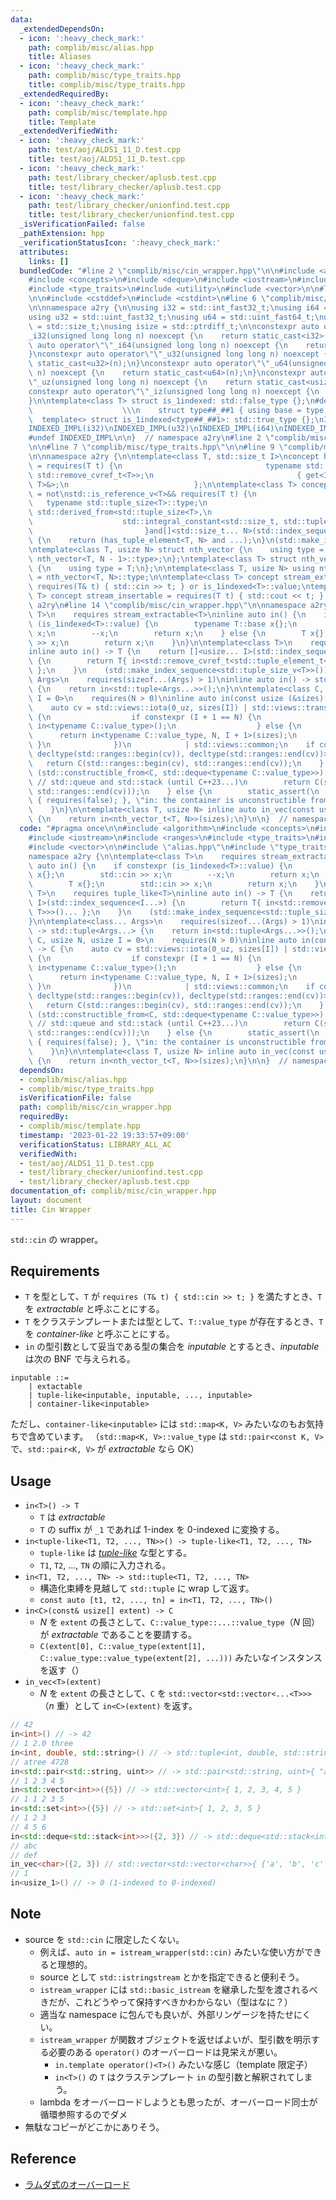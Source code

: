 ```yaml
---
data:
  _extendedDependsOn:
  - icon: ':heavy_check_mark:'
    path: complib/misc/alias.hpp
    title: Aliases
  - icon: ':heavy_check_mark:'
    path: complib/misc/type_traits.hpp
    title: complib/misc/type_traits.hpp
  _extendedRequiredBy:
  - icon: ':heavy_check_mark:'
    path: complib/misc/template.hpp
    title: Template
  _extendedVerifiedWith:
  - icon: ':heavy_check_mark:'
    path: test/aoj/ALDS1_11_D.test.cpp
    title: test/aoj/ALDS1_11_D.test.cpp
  - icon: ':heavy_check_mark:'
    path: test/library_checker/aplusb.test.cpp
    title: test/library_checker/aplusb.test.cpp
  - icon: ':heavy_check_mark:'
    path: test/library_checker/unionfind.test.cpp
    title: test/library_checker/unionfind.test.cpp
  _isVerificationFailed: false
  _pathExtension: hpp
  _verificationStatusIcon: ':heavy_check_mark:'
  attributes:
    links: []
  bundledCode: "#line 2 \"complib/misc/cin_wrapper.hpp\"\n\n#include <algorithm>\n\
    #include <concepts>\n#include <deque>\n#include <iostream>\n#include <ranges>\n\
    #include <type_traits>\n#include <utility>\n#include <vector>\n\n#line 2 \"complib/misc/alias.hpp\"\
    \n\n#include <cstddef>\n#include <cstdint>\n#line 6 \"complib/misc/alias.hpp\"\
    \n\nnamespace a2ry {\n\nusing i32 = std::int_fast32_t;\nusing i64 = std::int_fast64_t;\n\
    using u32 = std::uint_fast32_t;\nusing u64 = std::uint_fast64_t;\nusing usize\
    \ = std::size_t;\nusing isize = std::ptrdiff_t;\n\nconstexpr auto operator\"\"\
    _i32(unsigned long long n) noexcept {\n    return static_cast<i32>(n);\n}\nconstexpr\
    \ auto operator\"\"_i64(unsigned long long n) noexcept {\n    return static_cast<i64>(n);\n\
    }\nconstexpr auto operator\"\"_u32(unsigned long long n) noexcept {\n    return\
    \ static_cast<u32>(n);\n}\nconstexpr auto operator\"\"_u64(unsigned long long\
    \ n) noexcept {\n    return static_cast<u64>(n);\n}\nconstexpr auto operator\"\
    \"_uz(unsigned long long n) noexcept {\n    return static_cast<usize>(n);\n}\n\
    constexpr auto operator\"\"_iz(unsigned long long n) noexcept {\n    return static_cast<isize>(n);\n\
    }\n\ntemplate<class T> struct is_1indexed: std::false_type {};\n#define INDEXED_IMPL(type)\
    \                    \\\n    struct type##_##1 { using base = type; }; \\\n  \
    \  template<> struct is_1indexed<type##_##1>: std::true_type {};\nINDEXED_IMPL(int)\n\
    INDEXED_IMPL(i32)\nINDEXED_IMPL(u32)\nINDEXED_IMPL(i64)\nINDEXED_IMPL(u64)\nINDEXED_IMPL(usize)\n\
    #undef INDEXED_IMPL\n\n}  // namespace a2ry\n#line 2 \"complib/misc/type_traits.hpp\"\
    \n\n#line 7 \"complib/misc/type_traits.hpp\"\n\n#line 9 \"complib/misc/type_traits.hpp\"\
    \n\nnamespace a2ry {\n\ntemplate<class T, std::size_t I>\nconcept has_tuple_element\
    \ = requires(T t) {\n                                typename std::tuple_element_t<I,\
    \ std::remove_cvref_t<T>>;\n                                { get<I>(t) } -> std::convertible_to<std::tuple_element_t<I,\
    \ T>&>;\n                            };\n\ntemplate<class T> concept tuple_like\
    \ = not\nstd::is_reference_v<T>&& requires(T t) {\n                          \
    \   typename std::tuple_size<T>::type;\n                             requires\
    \ std::derived_from<std::tuple_size<T>,\n                                    \
    \                    std::integral_constant<std::size_t, std::tuple_size_v<T>>>;\n\
    \                         }and[]<std::size_t... N>(std::index_sequence<N...>)\
    \ {\n    return (has_tuple_element<T, N> and ...);\n}\n(std::make_index_sequence<std::tuple_size_v<T>>());\n\
    \ntemplate<class T, usize N> struct nth_vector {\n    using type = std::vector<typename\
    \ nth_vector<T, N - 1>::type>;\n};\ntemplate<class T> struct nth_vector<T, 0>\
    \ {\n    using type = T;\n};\n\ntemplate<class T, usize N> using nth_vector_t\
    \ = nth_vector<T, N>::type;\n\ntemplate<class T> concept stream_extractable =\
    \ requires(T& t) { std::cin >> t; } or is_1indexed<T>::value;\ntemplate<class\
    \ T> concept stream_insertable = requires(T t) { std::cout << t; };\n\n}  // namespace\
    \ a2ry\n#line 14 \"complib/misc/cin_wrapper.hpp\"\n\nnamespace a2ry {\n\ntemplate<class\
    \ T>\n    requires stream_extractable<T>\ninline auto in() {\n    if constexpr\
    \ (is_1indexed<T>::value) {\n        typename T::base x{};\n        std::cin >>\
    \ x;\n        --x;\n        return x;\n    } else {\n        T x{};\n        std::cin\
    \ >> x;\n        return x;\n    }\n}\n\ntemplate<class T>\n    requires tuple_like<T>\n\
    inline auto in() -> T {\n    return []<usize... I>(std::index_sequence<I...>)\
    \ {\n        return T{ in<std::remove_cvref_t<std::tuple_element_t<I, T>>>()...\
    \ };\n    }\n    (std::make_index_sequence<std::tuple_size_v<T>>());\n}\n\ntemplate<class...\
    \ Args>\n    requires(sizeof...(Args) > 1)\ninline auto in() -> std::tuple<Args...>\
    \ {\n    return in<std::tuple<Args...>>();\n}\n\ntemplate<class C, usize N, usize\
    \ I = 0>\n    requires(N > 0)\ninline auto in(const usize (&sizes)[N]) -> C {\n\
    \    auto cv = std::views::iota(0_uz, sizes[I]) | std::views::transform([&](auto&&)\
    \ {\n                  if constexpr (I + 1 == N) {\n                      return\
    \ in<typename C::value_type>();\n                  } else {\n                \
    \      return in<typename C::value_type, N, I + 1>(sizes);\n                 \
    \ }\n              })\n            | std::views::common;\n    if constexpr (std::constructible_from<C,\
    \ decltype(std::ranges::begin(cv)), decltype(std::ranges::end(cv))>) {\n     \
    \   return C(std::ranges::begin(cv), std::ranges::end(cv));\n    } else if constexpr\
    \ (std::constructible_from<C, std::deque<typename C::value_type>>) {\n       \
    \ // std::queue and std::stack (until C++23...)\n        return C(std::deque(std::ranges::begin(cv),\
    \ std::ranges::end(cv)));\n    } else {\n        static_assert(\n            requires(C)\
    \ { requires(false); }, \"in: the container is unconstructible from range\");\n\
    \    }\n}\n\ntemplate<class T, usize N> inline auto in_vec(const usize (&sizes)[N])\
    \ {\n    return in<nth_vector_t<T, N>>(sizes);\n}\n\n}  // namespace a2ry\n"
  code: "#pragma once\n\n#include <algorithm>\n#include <concepts>\n#include <deque>\n\
    #include <iostream>\n#include <ranges>\n#include <type_traits>\n#include <utility>\n\
    #include <vector>\n\n#include \"alias.hpp\"\n#include \"type_traits.hpp\"\n\n\
    namespace a2ry {\n\ntemplate<class T>\n    requires stream_extractable<T>\ninline\
    \ auto in() {\n    if constexpr (is_1indexed<T>::value) {\n        typename T::base\
    \ x{};\n        std::cin >> x;\n        --x;\n        return x;\n    } else {\n\
    \        T x{};\n        std::cin >> x;\n        return x;\n    }\n}\n\ntemplate<class\
    \ T>\n    requires tuple_like<T>\ninline auto in() -> T {\n    return []<usize...\
    \ I>(std::index_sequence<I...>) {\n        return T{ in<std::remove_cvref_t<std::tuple_element_t<I,\
    \ T>>>()... };\n    }\n    (std::make_index_sequence<std::tuple_size_v<T>>());\n\
    }\n\ntemplate<class... Args>\n    requires(sizeof...(Args) > 1)\ninline auto in()\
    \ -> std::tuple<Args...> {\n    return in<std::tuple<Args...>>();\n}\n\ntemplate<class\
    \ C, usize N, usize I = 0>\n    requires(N > 0)\ninline auto in(const usize (&sizes)[N])\
    \ -> C {\n    auto cv = std::views::iota(0_uz, sizes[I]) | std::views::transform([&](auto&&)\
    \ {\n                  if constexpr (I + 1 == N) {\n                      return\
    \ in<typename C::value_type>();\n                  } else {\n                \
    \      return in<typename C::value_type, N, I + 1>(sizes);\n                 \
    \ }\n              })\n            | std::views::common;\n    if constexpr (std::constructible_from<C,\
    \ decltype(std::ranges::begin(cv)), decltype(std::ranges::end(cv))>) {\n     \
    \   return C(std::ranges::begin(cv), std::ranges::end(cv));\n    } else if constexpr\
    \ (std::constructible_from<C, std::deque<typename C::value_type>>) {\n       \
    \ // std::queue and std::stack (until C++23...)\n        return C(std::deque(std::ranges::begin(cv),\
    \ std::ranges::end(cv)));\n    } else {\n        static_assert(\n            requires(C)\
    \ { requires(false); }, \"in: the container is unconstructible from range\");\n\
    \    }\n}\n\ntemplate<class T, usize N> inline auto in_vec(const usize (&sizes)[N])\
    \ {\n    return in<nth_vector_t<T, N>>(sizes);\n}\n\n}  // namespace a2ry\n"
  dependsOn:
  - complib/misc/alias.hpp
  - complib/misc/type_traits.hpp
  isVerificationFile: false
  path: complib/misc/cin_wrapper.hpp
  requiredBy:
  - complib/misc/template.hpp
  timestamp: '2023-01-22 19:33:57+09:00'
  verificationStatus: LIBRARY_ALL_AC
  verifiedWith:
  - test/aoj/ALDS1_11_D.test.cpp
  - test/library_checker/unionfind.test.cpp
  - test/library_checker/aplusb.test.cpp
documentation_of: complib/misc/cin_wrapper.hpp
layout: document
title: Cin Wrapper
---
```


`std::cin` の wrapper。

## Requirements
- `T` を型として、`T` が `requires (T& t) { std::cin >> t; }` を満たすとき、`T` を *extractable* と呼ぶことにする。
- `T` をクラステンプレートまたは型として、`T::value_type` が存在するとき、`T` を *container-like* と呼ぶことにする。
- `in` の型引数として妥当である型の集合を *inputable* とするとき、*inputable* は次の BNF で与えられる。
```
inputable ::=
    | extactable
    | tuple-like<inputable, inputable, ..., inputable>
    | container-like<inputable>
```
ただし、`container-like<inputable>` には `std::map<K, V>` みたいなのもお気持ちで含めています。
（`std::map<K, V>::value_type` は `std::pair<const K, V>` で、`std::pair<K, V>` が *extractable* なら OK）

## Usage
- `in<T>() -> T`
  - `T` は *extractable*
  - `T` の suffix が `_1` であれば 1-index を 0-indexed に変換する。
- `in<tuple-like<T1, T2, ..., TN>>() -> tuple-like<T1, T2, ..., TN>`
  - `tuple-like` は [*tuple-like*](https://cpprefjp.github.io/reference/tuple/make_from_tuple.html) な型とする。
  - `T1`, `T2`, ..., `TN` の順に入力される。
- `in<T1, T2, ..., TN> -> std::tuple<T1, T2, ..., TN>`
  - 構造化束縛を見越して `std::tuple` に wrap して返す。
  - `const auto [t1, t2, ..., tn] = in<T1, T2, ..., TN>()`
- `in<C>(const& usize[] extent) -> C`
  - $N$ を `extent` の長さとして、`C::value_type::...::value_type`（$N$ 回）が *extractable* であることを要請する。
  - `C(extent[0], C::value_type(extent[1], C::value_type::value_type(extent[2], ...)))` みたいなインスタンスを返す（）
- `in_vec<T>(extent)`
  - $N$ を `extent` の長さとして、`C` を `std::vector<std::vector<...<T>>>`（$n$ 重）として `in<C>(extent)` を返す。

```c++
// 42
in<int>() // -> 42
// 1 2.0 three
in<int, double, std::string>() // -> std::tuple<int, double, std::string>{ 1, 2.0, "three" }
// atree 4728
in<std::pair<std::string, uint>> // -> std::pair<std::string, uint>{ "atree", 4728 }
// 1 2 3 4 5
in<std::vector<int>>({5}) // -> std::vector<int>{ 1, 2, 3, 4, 5 }
// 1 1 2 3 5
in<std::set<int>>({5}) // -> std::set<int>{ 1, 2, 3, 5 }
// 1 2 3
// 4 5 6
in<std::deque<std::stack<int>>>({2, 3}) // -> std::deque<std::stack<int>>{ std::stack<int>{ 1, 2, 3 }, std::stack<int>{4, 5, 6}}
// abc
// def
in_vec<char>({2, 3}) // std::vector<std::vector<char>>{ {'a', 'b', 'c' }, {'d', 'e', 'f' } }
// 1
in<usize_1>() // -> 0 (1-indexed to 0-indexed)
```

## Note
- source を `std::cin` に限定したくない。
  - 例えば、`auto in = istream_wrapper(std::cin)` みたいな使い方ができると理想的。
  - source として `std::istringstream` とかを指定できると便利そう。
  - `istream_wrapper` には `std::basic_istream` を継承した型を渡されるべきだが、これどうやって保持すべきかわからない（型はなに？）
  - 適当な namespace に包んでも良いが、外部リンゲージを持たせにくい。
  - `istream_wrapper` が関数オブジェクトを返せばよいが、型引数を明示する必要のある `operator()` のオーバーロードは見栄えが悪い。
    - `in.template operator()<T>()` みたいな感じ（template 限定子）
    - `in<T>()` の `T` はクラステンプレート `in` の型引数と解釈されてしまう。
  - lambda をオーバーロードしようとも思ったが、オーバーロード同士が循環参照するのでダメ
- 無駄なコピーがどこかにありそう。

## Reference
- [ラムダ式のオーバーロード](https://yohhoy.hatenadiary.jp/entry/20200715/p1)
